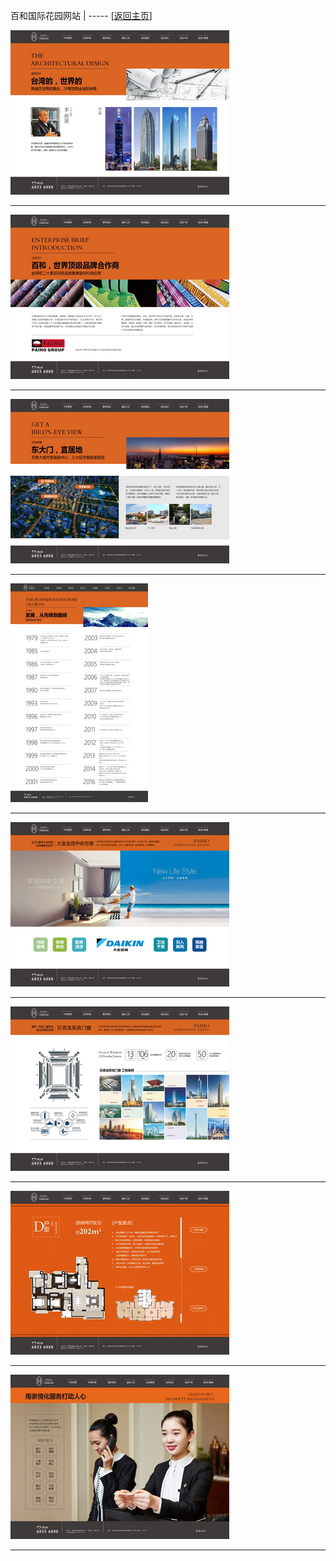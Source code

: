 
百和国际花园网站   | ----- [[返回主页](mainMd.md)]

[![](../02_ad/百和网站界面设计/s_baiheWeb_01.jpg)](../02_ad/百和网站界面设计/baiheWeb_01.jpg)

 --- 

[![](../02_ad/百和网站界面设计/s_baiheWeb_02.jpg)](../02_ad/百和网站界面设计/baiheWeb_02.jpg)

 --- 

[![](../02_ad/百和网站界面设计/s_baiheWeb_03.jpg)](../02_ad/百和网站界面设计/baiheWeb_03.jpg)

 --- 

[![](../02_ad/百和网站界面设计/s_baiheWeb_04.jpg)](../02_ad/百和网站界面设计/baiheWeb_04.jpg)

 --- 

[![](../02_ad/百和网站界面设计/s_baiheWeb_05.jpg)](../02_ad/百和网站界面设计/baiheWeb_05.jpg)

 --- 

[![](../02_ad/百和网站界面设计/s_baiheWeb_06.jpg)](../02_ad/百和网站界面设计/baiheWeb_06.jpg)

 --- 

[![](../02_ad/百和网站界面设计/s_baiheWeb_07.jpg)](../02_ad/百和网站界面设计/baiheWeb_07.jpg)

 --- 

[![](../02_ad/百和网站界面设计/s_baiheWeb_08.jpg)](../02_ad/百和网站界面设计/baiheWeb_08.jpg)

 --- 
